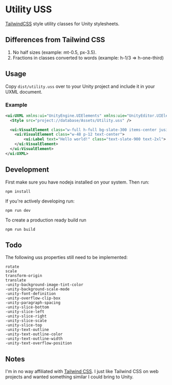 # Utility USS

[TailwindCSS](https://tailwindcss.com) style utility classes for Unity stylesheets.

## Differences from Tailwind CSS

1. No half sizes (example: mt-0.5, px-3.5).
2. Fractions in classes converted to words (example: h-1/3 => h-one-third)

## Usage

Copy `dist/utility.uss` over to your Unity project and include it in your UXML document.

### Example

```xml
<ui:UXML xmlns:ui="UnityEngine.UIElements" xmlns:uie="UnityEditor.UIElements" xsi="http://www.w3.org/2001/XMLSchema-instance" engine="UnityEngine.UIElements" editor="UnityEditor.UIElements" noNamespaceSchemaLocation="../../UIElementsSchema/UIElements.xsd" editor-extension-mode="False">
  <Style src="project://database/Assets/Utility.uss" />

  <ui:VisualElement class="w-full h-full bg-slate-300 items-center jusitfy-center">
    <ui:VisualElement class="w-48 p-12 text-center">
        <ui:Label text="Hello world!" class="text-slate-900 text-2xl">
    </ui:VisualElement>
  </ui:VisualElement>
</ui:UXML>
```

## Development

First make sure you have nodejs installed on your system. Then run:

```
npm install
```

If you're actively developing run:

```
npm run dev
```

To create a production ready build run

```
npm run build
```

## Todo

The following uss properties still need to be implemented:

```
rotate
scale
transform-origin
translate
-unity-background-image-tint-color
-unity-background-scale-mode
-unity-font-definition
-unity-overflow-clip-box
-unity-paragraph-spacing
-unity-slice-bottom
-unity-slice-left
-unity-slice-right
-unity-slice-scale
-unity-slice-top
-unity-text-outline
-unity-text-outline-color
-unity-text-outline-width
-unity-text-overflow-position
```

## Notes

I'm in no way affiliated with [Tailwind CSS](https://tailwindcss.com). I just like Tailwind CSS on web projects and wanted something similar I could bring to Unity.
